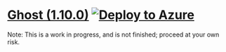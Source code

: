 # [Ghost (1.10.0)](https://github.com/TryGhost/Ghost) [![Deploy to Azure](http://azuredeploy.net/deploybutton.png)](https://azuredeploy.net/)

Note: This is a work in progress, and is not finished; proceed at your own risk.
